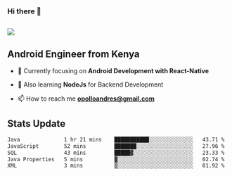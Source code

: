 ### Hi there 👋
<h2 align="left"><img src="https://readme-typing-svg.herokuapp.com?color='blue'&lines=I'm+Andrew+Opollo😊;Welcome+to+my+Github😜"> </h2>

## Android Engineer from Kenya


- 🌱 Currently focusing on **Android Development with React-Native**

- 🔭 Also learning **NodeJs** for Backend Development

- 📫 How to reach me **opolloandres@gmail.com**


## Stats Update
<!--START_SECTION:waka-->

```txt
Java              1 hr 21 mins    ███████████░░░░░░░░░░░░░░   43.71 %
JavaScript        52 mins         ███████░░░░░░░░░░░░░░░░░░   27.96 %
SQL               43 mins         █████▓░░░░░░░░░░░░░░░░░░░   23.33 %
Java Properties   5 mins          ▓░░░░░░░░░░░░░░░░░░░░░░░░   02.74 %
XML               3 mins          ▒░░░░░░░░░░░░░░░░░░░░░░░░   01.92 %
```

<!--END_SECTION:waka-->


